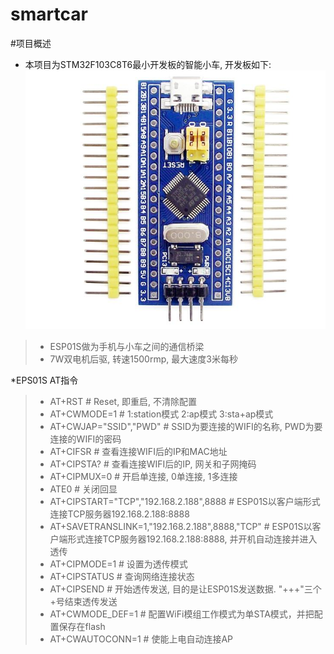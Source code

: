 smartcar
==

#项目概述

* 本项目为STM32F103C8T6最小开发板的智能小车, 开发板如下:
![avatar](./Images/stm32f103c8t6.jpg)

> - ESP01S做为手机与小车之间的通信桥梁
> - 7W双电机后驱, 转速1500rmp, 最大速度3米每秒

*EPS01S AT指令

> - AT+RST # Reset, 即重启, 不清除配置
> - AT+CWMODE=1 # 1:station模式 2:ap模式 3:sta+ap模式
> - AT+CWJAP="SSID","PWD" # SSID为要连接的WIFI的名称, PWD为要连接的WIFI的密码
> - AT+CIFSR # 查看连接WIFI后的IP和MAC地址
> - AT+CIPSTA? # 查看连接WIFI后的IP, 网关和子网掩码
> - AT+CIPMUX=0 # 开启单连接, 0单连接, 1多连接
> - ATE0 # 关闭回显
> - AT+CIPSTART="TCP","192.168.2.188",8888 # ESP01S以客户端形式连接TCP服务器192.168.2.188:8888
> - AT+SAVETRANSLINK=1,"192.168.2.188",8888,"TCP" # ESP01S以客户端形式连接TCP服务器192.168.2.188:8888, 并开机自动连接并进入透传
> - AT+CIPMODE=1 # 设置为透传模式
> - AT+CIPSTATUS # 查询网络连接状态
> - AT+CIPSEND # 开始透传发送, 目的是让ESP01S发送数据. "+++"三个+号结束透传发送
> - AT+CWMODE_DEF=1 # 配置WiFi模组工作模式为单STA模式，并把配置保存在flash
> - AT+CWAUTOCONN=1 # 使能上电自动连接AP
